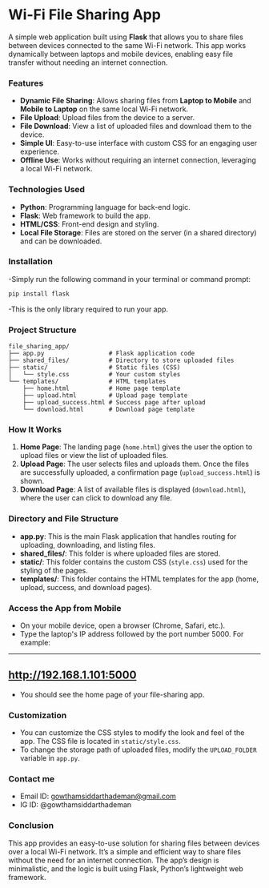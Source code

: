 # Wi-Fi File Sharing App

A simple web application built using **Flask** that allows you to share files between devices connected to the same Wi-Fi network. This app works dynamically between laptops and mobile devices, enabling easy file transfer without needing an internet connection.

### Features

- **Dynamic File Sharing**: Allows sharing files from **Laptop to Mobile** and **Mobile to Laptop** on the same local Wi-Fi network.
- **File Upload**: Upload files from the device to a server.
- **File Download**: View a list of uploaded files and download them to the device.
- **Simple UI**: Easy-to-use interface with custom CSS for an engaging user experience.
- **Offline Use**: Works without requiring an internet connection, leveraging a local Wi-Fi network.

### Technologies Used

- **Python**: Programming language for back-end logic.
- **Flask**: Web framework to build the app.
- **HTML/CSS**: Front-end design and styling.
- **Local File Storage**: Files are stored on the server (in a shared directory) and can be downloaded.

### Installation
-Simply run the following command in your terminal or command prompt:

```bash
pip install flask
``` 

-This is the only library required to run your app.


### Project Structure

```
file_sharing_app/
├── app.py                  # Flask application code
├── shared_files/           # Directory to store uploaded files
├── static/                 # Static files (CSS)
│   └── style.css           # Your custom styles
└── templates/              # HTML templates
    ├── home.html           # Home page template
    ├── upload.html         # Upload page template
    ├── upload_success.html # Success page after upload
    └── download.html       # Download page template
```


### How It Works

1. **Home Page**: The landing page (`home.html`) gives the user the option to upload files or view the list of uploaded files.
2. **Upload Page**: The user selects files and uploads them. Once the files are successfully uploaded, a confirmation page (`upload_success.html`) is shown.
3. **Download Page**: A list of available files is displayed (`download.html`), where the user can click to download any file.

### Directory and File Structure

- **app.py**: This is the main Flask application that handles routing for uploading, downloading, and listing files.
- **shared_files/**: This folder is where uploaded files are stored.
- **static/**: This folder contains the custom CSS (`style.css`) used for the styling of the pages.
- **templates/**: This folder contains the HTML templates for the app (home, upload, success, and download pages).

### Access the App from Mobile
- On your mobile device, open a browser (Chrome, Safari, etc.).
- Type the laptop's IP address followed by the port number 5000. For example:
---
http://192.168.1.101:5000
---
- You should see the home page of your file-sharing app.

### Customization

- You can customize the CSS styles to modify the look and feel of the app. The CSS file is located in `static/style.css`.
- To change the storage path of uploaded files, modify the `UPLOAD_FOLDER` variable in `app.py`.

### Contact me
- Email ID: gowthamsiddarthademan@gmail.com
- IG ID: @gowthamsiddarthademan

### Conclusion

This app provides an easy-to-use solution for sharing files between devices over a local Wi-Fi network. It’s a simple and efficient way to share files without the need for an internet connection. The app’s design is minimalistic, and the logic is built using Flask, Python’s lightweight web framework.
